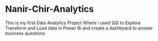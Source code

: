 # Nanir-Chir-Analytics
This is my first Data Analytics Project Where i used SQl to Explore Transform and Load data in Power Bi and create a dashboard to answer business questions
